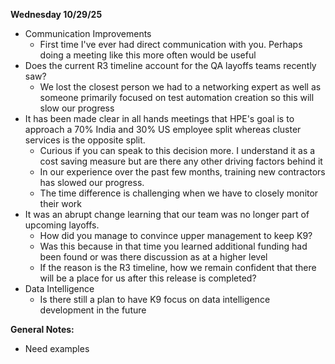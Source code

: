 **Wednesday 10/29/25**
- Communication Improvements
	- First time I've ever had direct communication with you. Perhaps doing a meeting like this more often would be useful
- Does the current R3 timeline account for the QA layoffs teams recently saw?
	- We lost the closest person we had to a networking expert as well as someone primarily focused on test automation creation so this will slow our progress
- It has been made clear in all hands meetings that HPE's goal is to approach a 70% India and 30% US employee split whereas cluster services is the opposite split.
	- Curious if you can speak to this decision more. I understand it as a cost saving measure but are there any other driving factors behind it
	- In our experience over the past few months, training new contractors has slowed our progress.
	- The time difference is challenging when we have to closely monitor their work
- It was an abrupt change learning that our team was no longer part of upcoming layoffs.
	- How did you manage to convince upper management to keep K9?
	- Was this because in that time you learned additional funding had been found or was there discussion as at a higher level
	- If the reason is the R3 timeline, how we remain confident that there will be a place for us after this release is completed?
- Data Intelligence
	- Is there still a plan to have K9 focus on data intelligence development in the future

**General Notes:**
- Need examples